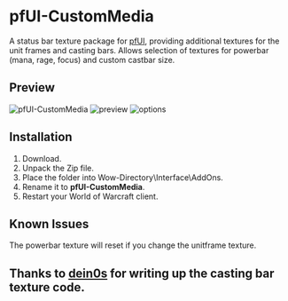 # pfUI-CustomMedia

A status bar texture package for [pfUI](https://github.com/shagu/pfUI), providing additional textures for the unit frames and casting bars. Allows selection of textures for powerbar (mana, rage, focus) and custom castbar size.

## Preview

![pfUI-CustomMedia](https://i.imgur.com/Og1aHck.jpg)
![preview](https://i.imgur.com/3806NXR.png)
![options](https://i.imgur.com/EAucyWe.png)

## Installation

1. Download.
2. Unpack the Zip file.
3. Place the folder into Wow-Directory\Interface\AddOns.
4. Rename it to **pfUI-CustomMedia**.
5. Restart your World of Warcraft client.

## Known Issues

The powerbar texture will reset if you change the unitframe texture.

## Thanks to [dein0s](https://gitlab.com/dein0s_wow_vanilla) for writing up the casting bar texture code.

